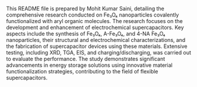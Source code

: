 This README file is prepared by Mohit Kumar Saini, detailing the comprehensive research conducted on Fe₃O₄ nanoparticles covalently functionalized with aryl organic molecules. The research focuses on the development and enhancement of electrochemical supercapacitors. Key aspects include the synthesis of Fe₃O₄, A-Fe₃O₄, and 4-NA Fe₃O₄ nanoparticles, their structural and electrochemical characterizations, and the fabrication of supercapacitor devices using these materials. Extensive testing, including XRD, TGA, EIS, and charging/discharging, was carried out to evaluate the performance. The study demonstrates significant advancements in energy storage solutions using innovative material functionalization strategies, contributing to the field of flexible supercapacitors.

